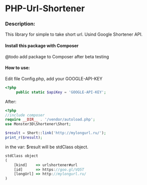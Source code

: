 # PHP-Url-Shortener
### Description:
This library for simple to take short url.
Usind Google Shortener API. 
#### Install this package with Composer
@todo add package to Composer after beta testing
#### How to use:
Edit file Config.php, add your GOOGLE-API-KEY
```php
<?php
     public static $apiKey = 'GOOGLE-API-KEY';
```
After:

```php
<?php
//include composer
require __DIR__ . '/vendor/autoload.php';
use Monster3D\Shortener\Short;

$result = Short::link('http://mylongurl.ru/');
print_r($result);
```
in the var: $result will be stdClass object.
```js
stdClass object
(
    [kind]    => urlshortener#url
    [id]      => https://goo.gl/VQ5T
    [longUrl] => http://mylongurl.ru/
)